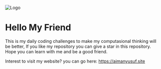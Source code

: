 ![Logo](https://aimanyusuf.site/favicon.ico)

#

# Hello My Friend

This is my daily coding challenges to make my computasional thinking will be better, If you like my repository you can give a star in this repository. Hope you can learn with me and be a good friend.

Interest to visit my website? you can go here:
https://aimanyusuf.site

